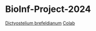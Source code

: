 # BioInf-Project-2024

[Dictyostelium brefeldianum](https://www.ncbi.nlm.nih.gov/datasets/genome/GCA_013375695.1/)
[Colab](https://colab.research.google.com/drive/1pRJF74lxANKbhnZmfAT9I9wBE0qoC7W5#scrollTo=1jytXKx8SPkL)
